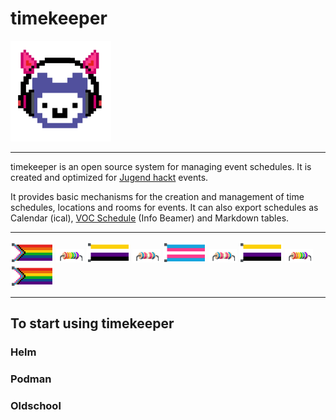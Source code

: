 # timekeeper

<img src="ports/www/static/timekeeper.png" width="161">

----

timekeeper is an open source system for managing event schedules. 
It is created and optimized for [Jugend hackt](https://jugendhackt.org/) events. 

It provides basic mechanisms for the creation and management of time schedules, locations and rooms for events.
It can also export schedules as Calendar (ical), [VOC Schedule](https://github.com/voc/schedule/blob/master/validator/json/schema.json) (Info Beamer) and Markdown tables.

----
<div>
<img src="ports/www/static/pixelhack/flag_pride.svg" width="69">
<img src="ports/www/static/pixelhack/resistor_pride.svg" width="45">
<img src="ports/www/static/pixelhack/flag_nonbinary.svg" width="69">
<img src="ports/www/static/pixelhack/resistor_trans.svg" width="45">
<img src="ports/www/static/pixelhack/flag_trans.svg" width="69">
<img src="ports/www/static/pixelhack/resistor_trans.svg" width="45">
<img src="ports/www/static/pixelhack/flag_nonbinary.svg" width="69">
<img src="ports/www/static/pixelhack/resistor_pride.svg" width="45">
<img src="ports/www/static/pixelhack/flag_pride.svg" width="69">
</div>

----

## To start using timekeeper

### Helm

### Podman

### Oldschool
